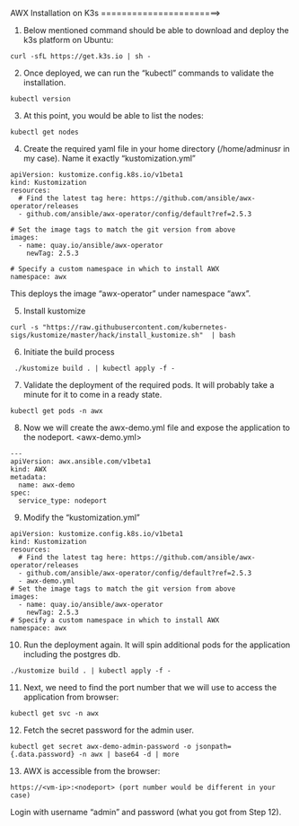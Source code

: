 AWX Installation on K3s
=======================>


1. Below mentioned command should be able to download and deploy the k3s platform on Ubuntu:

```
curl -sfL https://get.k3s.io | sh -
```
2. Once deployed, we can run the “kubectl” commands to validate the installation.

```
kubectl version
```

3. At this point, you would be able to list the nodes:

```
kubectl get nodes
```

4. Create the required yaml file in your home directory (/home/adminusr in my case). Name it exactly “kustomization.yml”

```
apiVersion: kustomize.config.k8s.io/v1beta1
kind: Kustomization
resources:
  # Find the latest tag here: https://github.com/ansible/awx-operator/releases
  - github.com/ansible/awx-operator/config/default?ref=2.5.3

# Set the image tags to match the git version from above
images:
  - name: quay.io/ansible/awx-operator
    newTag: 2.5.3

# Specify a custom namespace in which to install AWX
namespace: awx
```

This deploys the image “awx-operator” under namespace “awx”.

5. Install kustomize
```
curl -s "https://raw.githubusercontent.com/kubernetes-sigs/kustomize/master/hack/install_kustomize.sh"  | bash
```
6. Initiate the build process
```
 ./kustomize build . | kubectl apply -f -
```

7. Validate the deployment of the required pods. It will probably take a minute for it to come in a ready state.

```
kubectl get pods -n awx
```

8. Now we will create the awx-demo.yml file and expose the application to the nodeport. <awx-demo.yml>
```
---
apiVersion: awx.ansible.com/v1beta1
kind: AWX
metadata:
  name: awx-demo
spec:
  service_type: nodeport
```

9. Modify the “kustomization.yml”

```
apiVersion: kustomize.config.k8s.io/v1beta1
kind: Kustomization
resources:
  # Find the latest tag here: https://github.com/ansible/awx-operator/releases
  - github.com/ansible/awx-operator/config/default?ref=2.5.3
  - awx-demo.yml
# Set the image tags to match the git version from above
images:
  - name: quay.io/ansible/awx-operator
    newTag: 2.5.3
# Specify a custom namespace in which to install AWX
namespace: awx
```



10. Run the deployment again. It will spin additional pods for the application including the postgres db.
```
./kustomize build . | kubectl apply -f -
```

11. Next, we need to find the port number that we will use to access the application from browser:
```
kubectl get svc -n awx
```

12. Fetch the secret password for the admin user.
```
kubectl get secret awx-demo-admin-password -o jsonpath={.data.password} -n awx | base64 -d | more
```

13. AWX is accessible from the browser:
```
https://<vm-ip>:<nodeport> (port number would be different in your case)
```
Login with username “admin” and password (what you got from Step 12).


